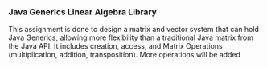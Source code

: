### Java Generics Linear Algebra Library

This assignment is done to design a matrix and vector system that can hold Java Generics, allowing more flexibility than a traditional Java matrix from the Java API. It includes creation, access, and Matrix Operations (multiplication, addition, transposition). More operations will be added
